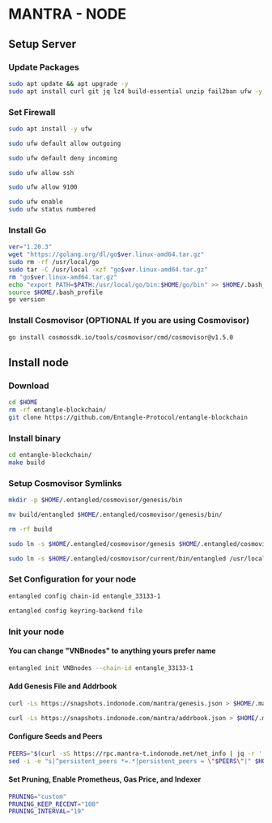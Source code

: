 # MANTRA - NODE
## Setup Server

### Update Packages

```sh
sudo apt update && apt upgrade -y
sudo apt install curl git jq lz4 build-essential unzip fail2ban ufw -y
```

### Set Firewall
```sh
sudo apt install -y ufw
```
```sh
sudo ufw default allow outgoing
```
```sh
sudo ufw default deny incoming
```
```sh
sudo ufw allow ssh
```
```sh
sudo ufw allow 9100
```
```sh
sudo ufw enable
sudo ufw status numbered
```
### Install Go
```sh
ver="1.20.3"
wget "https://golang.org/dl/go$ver.linux-amd64.tar.gz"
sudo rm -rf /usr/local/go
sudo tar -C /usr/local -xzf "go$ver.linux-amd64.tar.gz"
rm "go$ver.linux-amd64.tar.gz"
echo "export PATH=$PATH:/usr/local/go/bin:$HOME/go/bin" >> $HOME/.bash_profile
source $HOME/.bash_profile
go version
```
### Install Cosmovisor (OPTIONAL If you are using Cosmovisor)
```sh
go install cosmossdk.io/tools/cosmovisor/cmd/cosmovisor@v1.5.0
```
## Install node
### Download 
```sh
cd $HOME
rm -rf entangle-blockchain/
git clone https://github.com/Entangle-Protocol/entangle-blockchain
```
### Install binary
```sh
cd entangle-blockchain/
make build
```
### Setup Cosmovisor Symlinks
```sh
mkdir -p $HOME/.entangled/cosmovisor/genesis/bin
```
```sh
mv build/entangled $HOME/.entangled/cosmovisor/genesis/bin/
```
```sh
rm -rf build
```
```sh
sudo ln -s $HOME/.entangled/cosmovisor/genesis $HOME/.entangled/cosmovisor/current
```
```sh
sudo ln -s $HOME/.entangled/cosmovisor/current/bin/entangled /usr/local/bin/entangled
```
### Set Configuration for your node
```sh
entangled config chain-id entangle_33133-1
```
```sh
entangled config keyring-backend file
```
### Init your node
#### You can change "VNBnodes" to anything yours prefer name
```sh
entangled init VNBnodes --chain-id entangle_33133-1
```

#### Add Genesis File and Addrbook
```sh
curl -Ls https://snapshots.indonode.com/mantra/genesis.json > $HOME/.mantrachain/config/genesis.json
```
```sh
curl -Ls https://snapshots.indonode.com/mantra/addrbook.json > $HOME/.mantrachain/config/addrbook.json
```
#### Configure Seeds and Peers
```sh
PEERS="$(curl -sS https://rpc.mantra-t.indonode.net/net_info | jq -r '.result.peers[] | "\(.node_info.id)@\(.remote_ip):\(.node_info.listen_addr)"' | awk -F ':' '{print $1":"$(NF)}' | sed -z 's|\n|,|g;s|.$||')"
sed -i -e "s|^persistent_peers *=.*|persistent_peers = \"$PEERS\"|" $HOME/.mantrachain/config/config.toml
```
#### Set Pruning, Enable Prometheus, Gas Price, and Indexer
```sh
PRUNING="custom"
PRUNING_KEEP_RECENT="100"
PRUNING_INTERVAL="19"
```

